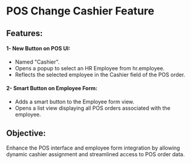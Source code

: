 # POS Change Cashier Feature
## Features:
#### 1- New Button on POS UI:
- Named "Cashier".
- Opens a popup to select an HR Employee from hr.employee.
- Reflects the selected employee in the Cashier field of the POS order.
#### 2- Smart Button on Employee Form:
- Adds a smart button to the Employee form view.
- Opens a list view displaying all POS orders associated with the employee.

## Objective:
Enhance the POS interface and employee form integration by allowing dynamic cashier assignment and streamlined access to POS order data. 
